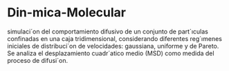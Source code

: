 # Din-mica-Molecular
 simulaci´on del comportamiento difusivo de un conjunto de part´ıculas confinadas en una caja tridimensional, considerando diferentes reg´ımenes iniciales de distribuci´on de velocidades: gaussiana, uniforme y de Pareto. Se analiza el desplazamiento cuadr´atico medio (MSD) como medida del proceso de difusi´on.
